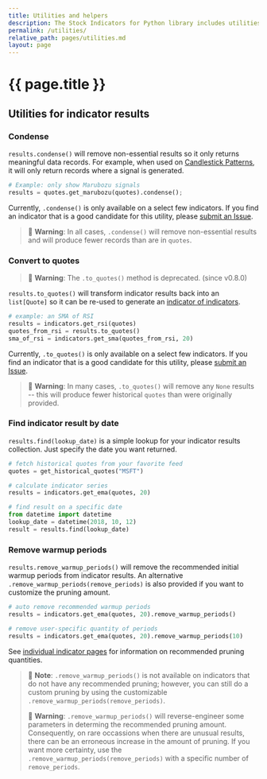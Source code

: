 ```yaml
---
title: Utilities and helpers
description: The Stock Indicators for Python library includes utilities to help you use and transform indicator results.
permalink: /utilities/
relative_path: pages/utilities.md
layout: page
---
```


# {{ page.title }}

## Utilities for indicator results

### Condense

`results.condense()` will remove non-essential results so it only returns meaningful data records.  For example, when used on [Candlestick Patterns]({{site.baseurl}}/indicators/#candlestick-pattern), it will only return records where a signal is generated.

```python
# Example: only show Marubozu signals
results = quotes.get_marubozu(quotes).condense();
```

Currently, `.condense()` is only available on a select few indicators.  If you find an indicator that is a good candidate for this utility, please [submit an Issue]({{site.dotnet.repo}}/issues).

>&#128681; **Warning**: In all cases, `.condense()` will remove non-essential results and will produce fewer records than are in `quotes`.

### Convert to quotes

>&#128681; **Warning**: The `.to_quotes()` method is deprecated. (since v0.8.0)

`results.to_quotes()` will transform indicator results back into an `list[Quote]` so it can be re-used to generate an [indicator of indicators]({{site.baseurl}}/guide/#generating-indicator-of-indicators).

```python
# example: an SMA of RSI
results = indicators.get_rsi(quotes)
quotes_from_rsi = results.to_quotes()
sma_of_rsi = indicators.get_sma(quotes_from_rsi, 20)
```

Currently, `.to_quotes()` is only available on a select few indicators.  If you find an indicator that is a good candidate for this utility, please [submit an Issue]({{site.baseurl}}/contributing/#reporting-bugs-and-feature-requests).

>&#128681; **Warning**: In many cases, `.to_quotes()` will remove any `None` results -- this will produce fewer historical `quotes` than were originally provided.

### Find indicator result by date

`results.find(lookup_date)` is a simple lookup for your indicator results collection.  Just specify the date you want returned.

```python
# fetch historical quotes from your favorite feed
quotes = get_historical_quotes("MSFT")

# calculate indicator series
results = indicators.get_ema(quotes, 20)

# find result on a specific date
from datetime import datetime
lookup_date = datetime(2018, 10, 12)
result = results.find(lookup_date)
```

### Remove warmup periods

`results.remove_warmup_periods()` will remove the recommended initial warmup periods from indicator results.
An alternative `.remove_warmup_periods(remove_periods)` is also provided if you want to customize the pruning amount.

```python
# auto remove recommended warmup periods
results = indicators.get_ema(quotes, 20).remove_warmup_periods()

# remove user-specific quantity of periods
results = indicators.get_ema(quotes, 20).remove_warmup_periods(10)
```

See [individual indicator pages]({{site.baseurl}}/indicators/#content) for information on recommended pruning quantities.

>&#128681; **Note**: `.remove_warmup_periods()` is not available on indicators that do not have any recommended pruning; however, you can still do a custom pruning by using the customizable `.remove_warmup_periods(remove_periods)`.
>
>&#128681; **Warning**: `.remove_warmup_periods()` will reverse-engineer some parameters in determing the recommended pruning amount.  Consequently, on rare occassions when there are unusual results, there can be an erroneous increase in the amount of pruning.  If you want more certainty, use the `.remove_warmup_periods(remove_periods)` with a specific number of `remove_periods`.
